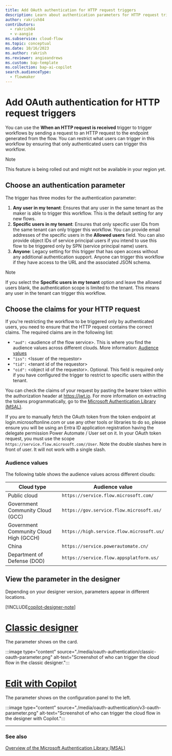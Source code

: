 ```yaml
---
title: Add OAuth authentication for HTTP request triggers
description: Learn about authentication parameters for HTTP request triggers.
author: rakrish84
contributors:
  - rakrish84
  - v-aangie
ms.subservice: cloud-flow
ms.topic: conceptual
ms.date: 10/16/2023
ms.author: rakrish
ms.reviewer: angieandrews
ms.custom: bap-template
ms.collection: bap-ai-copilot
search.audienceType: 
  - flowmaker
---
```


# Add OAuth authentication for HTTP request triggers

You can use the **When an HTTP request is received** trigger to trigger workflows by sending a request to an HTTP request to the endpoint generated from the flow. You can restrict what users can trigger in this workflow by ensuring that only authenticated users can trigger this workflow.

> [!NOTE]
> This feature is being rolled out and might not be available in your region yet.

## Choose an authentication parameter

The trigger has three modes for the authentication parameter:

1. **Any user in my tenant**: Ensures that any user in the same tenant as the maker is able to trigger this workflow. This is the default setting for any new flows.
1. **Specific users in my tenant**: Ensures that only specific user IDs from the same tenant can only trigger this workflow. You can provide email addresses of the specific users in the **Allowed users** field. You can also provide object IDs of service principal users if you intend to use this flow to be triggered only by SPN (service principal name) users.
1. **Anyone**: Legacy setting for this trigger that has open access without any additional authentication support. Anyone can trigger this workflow if they have access to the URL and the associated JSON schema.

> [!NOTE]
> If you select the **Specific users in my tenant** option and leave the allowed users blank, the authentication scope is limited to the tenant. This means any user in the tenant can trigger this workflow.

## Choose the claims for your HTTP request

If you're restricting the workflow to be triggered only by authenticated users, you need to ensure that the HTTP request contains the correct claims. The required claims are in the following list:

- `"aud":` \<audience of the flow service>. This is where you find the audience values across different clouds. More information: [Audience values](#audience-values)
- `"iss":` \<Issuer of the requestor>
- `"tid":` \<tenant id of the requestor>
- `"oid":` \<object id of the requestor>. Optional. This field is required only if you have configured the trigger to restrict to specific users within the tenant.

You can check the claims of your request by pasting the bearer token within the authorization header at https://jwt.io. For more information on extracting the tokens programmatically, go to the [Microsoft Authentication Library (MSAL)](/azure/active-directory/develop/msal-overview).  

If you are to manually fetch the OAuth token from the token endpoint at login.microsoftonline.com or use any other tools or libraries to do so, please ensure you will be using an Entra ID application registration having the delegate permission Power Automate / User set on it. In your OAuth token request, you must use the scope `https://service.flow.microsoft.com//User`. Note the double slashes here in front of user. It will not work with a single slash.

### Audience values

The following table shows the audience values across different clouds:


|Cloud type  |Audience value  |
|---------|---------|
|Public cloud    | `https://service.flow.microsoft.com/`    |
|Government Community Cloud (GCC)    | `https://gov.service.flow.microsoft.us/`        |
|Government Community Cloud High (GCCH)    | `https://high.service.flow.microsoft.us/`    |
|China     | `https://service.powerautomate.cn/`        |
|Department of Defense (DOD)   | `https://service.flow.appsplatform.us/`        |

## View the parameter in the designer

Depending on your designer version, parameters appear in different locations.

[!INCLUDE[copilot-designer-note](./includes/copilot-designer-note.md)]

# [Classic designer](#tab/classic-designer)

The parameter shows on the card.

:::image type="content" source="./media/oauth-authentication/classic-oauth-parameter.png" alt-text="Screenshot of who can trigger the cloud flow in the classic designer.":::

# [Edit with Copilot](#tab/edit-with-copilot)

The parameter shows on the configuration panel to the left.

:::image type="content" source="./media/oauth-authentication/v3-oauth-parameter.png" alt-text="Screenshot of who can trigger the cloud flow in the designer with Copilot.":::

---

### See also

[Overview of the Microsoft Authentication Library (MSAL)](/azure/active-directory/develop/msal-overview)


